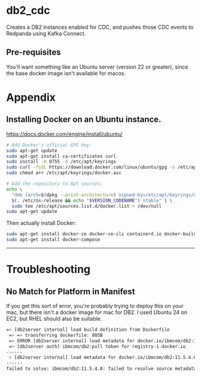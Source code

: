 # db2_cdc
Creates a DB2 instances enabled for CDC, and pushes those CDC events to Redpanda using Kafka Connect.  

## Pre-requisites

You'll want something like an Ubuntu server (version 22 or greater), since the base docker image isn't available for macos.







# Appendix

## Installing Docker on an Ubuntu instance.

https://docs.docker.com/engine/install/ubuntu/

```bash
# Add Docker's official GPG key:
sudo apt-get update
sudo apt-get install ca-certificates curl
sudo install -m 0755 -d /etc/apt/keyrings
sudo curl -fsSL https://download.docker.com/linux/ubuntu/gpg -o /etc/apt/keyrings/docker.asc
sudo chmod a+r /etc/apt/keyrings/docker.asc

# Add the repository to Apt sources:
echo \
  "deb [arch=$(dpkg --print-architecture) signed-by=/etc/apt/keyrings/docker.asc] https://download.docker.com/linux/ubuntu \
  $(. /etc/os-release && echo "$VERSION_CODENAME") stable" | \
  sudo tee /etc/apt/sources.list.d/docker.list > /dev/null
sudo apt-get update
```

Then actually install Docker:

```bash
sudo apt-get install docker-ce docker-ce-cli containerd.io docker-buildx-plugin docker-compose-plugin
sudo apt-get install docker-compose
```

---

# Troubleshooting

## No Match for Platform in Manifest

If you get this sort of error, you're probably trying to deploy this on your mac, but there isn't a docker image for mac for DB2.   I used Ubuntu 24 on EC2, but RHEL should also be suitable.   

```bash
=> [db2server internal] load build definition from Dockerfile  
 => => transferring dockerfile: 805B        
 => ERROR [db2server internal] load metadata for docker.io/ibmcom/db2:11.5.4.0      
 => [db2server auth] ibmcom/db2:pull token for registry-1.docker.io          
------
 > [db2server internal] load metadata for docker.io/ibmcom/db2:11.5.4.0:
------
failed to solve: ibmcom/db2:11.5.4.0: failed to resolve source metadata for docker.io/ibmcom/db2:11.5.4.0: no match for platform in manifest: not found
```


